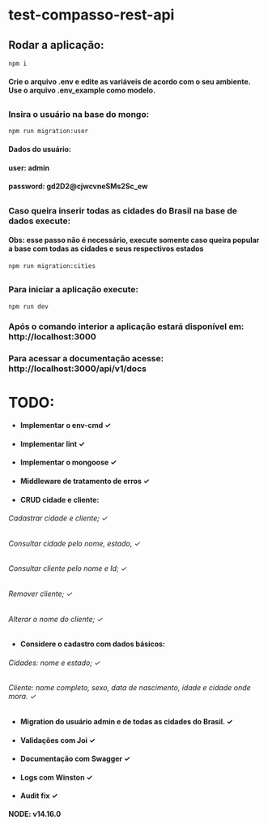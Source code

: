 # test-compasso-rest-api

## Rodar a aplicação: 

`npm i`

#### Crie o arquivo .env e edite as variáveis de acordo com o seu ambiente. Use o arquivo .env_example como modelo.

##

### Insira o usuário na base do mongo: 

`npm run migration:user`

#### Dados do usuário:
#### user: admin
#### password: gd2D2@cjwcvneSMs2Sc_ew

##

### Caso queira inserir todas as cidades do Brasil na base de dados execute:

#### Obs: esse passo não é necessário, execute somente caso queira popular a base com todas as cidades e seus respectivos estados

`npm run migration:cities`

##

### Para iniciar a aplicação execute:

`npm run dev`

### Após o comando interior a aplicação estará disponível em: http://localhost:3000

### Para acessar a documentação acesse: http://localhost:3000/api/v1/docs

##

# TODO:
- #### Implementar o env-cmd ✓
- #### Implementar lint ✓
- #### Implementar o mongoose ✓
- #### Middleware de tratamento de erros ✓
- #### CRUD cidade e cliente: 
 ###### Cadastrar cidade e cliente; ✓
 ###### Consultar cidade pelo nome, estado, ✓
 ###### Consultar cliente pelo nome e Id; ✓
 ###### Remover cliente; ✓
 ###### Alterar o nome do cliente; ✓
- #### Considere o cadastro com dados básicos:
 ###### Cidades: nome e estado; ✓
 ###### Cliente: nome completo, sexo, data de nascimento, idade e cidade onde mora. ✓
- #### Migration do usuário admin e de todas as cidades do Brasil. ✓
- #### Validações com Joi ✓
- #### Documentação com Swagger ✓
- #### Logs com Winston ✓
- #### Audit fix ✓

**NODE: v14.16.0**
